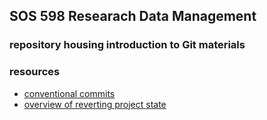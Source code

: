 ## SOS 598 Researach Data Management

### repository housing introduction to Git materials

### resources

- [conventional commits](https://www.conventionalcommits.org/en/v1.0.0/?utm_source=pocket_mylist)
- [overview of reverting project state](https://ohi-science.org/news/github-going-back-in-time)
